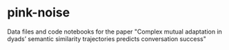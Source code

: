 # pink-noise
Data files and code notebooks for the paper "Complex mutual adaptation in dyads’ semantic similarity trajectories predicts conversation success"

<Will fill this in later>

